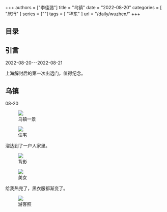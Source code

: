 +++
authors = ["李佳潞"]
title = "乌镇"
date = "2022-08-20"
categories = [
    "旅行"
]
series = [""]
tags = [
    "华东"
]
url = "/daily/wuzhen/"
+++
<!DOCTYPE html>
<html lang="zh-CN">
<head>
    <meta charset="UTF-8">
    <meta name="viewport" content="width=device-width, initial-scale=1.0">
    <link rel="stylesheet" href="/assets/css/styles.css">
    <script src="/assets/js/toc.js"></script>    
</head>
<body>
    <article>
        <nav>
            <h2>目录</h2>
            <ul id="toc">
                <!-- 目录项会在这里动态生成 -->
            </ul>
        </nav>
        <section>
            <h2>引言</h2>
            <p>2022-08-20---2022-08-21</p>
            <p>         上海解封后的第一次出远门，值得纪念。</p>
        </section>
        <section>
            <h2> 乌镇</h2>
            <p>08-20 <i class="fas fa-sun"></i></p>
            <div class="container">
                <div class="image">
                    <figure>
                        <a data-fancybox="gallery" href="/images/daily-travel/wuzhen1.jpg">
    <img src="/images/daily-travel/wuzhen1.jpg" loading="lazy">
</a>
                        <figcaption>乌镇一景</figcaption>
                    </figure>
                </div>
            </div>
        </section>
        <section>
            <div class="container">
                <div class="image">
                    <figure>
                        <a data-fancybox="gallery" href="/images/daily-travel/wuzhen2.jpg">
    <img src="/images/daily-travel/wuzhen2.jpg" loading="lazy">
</a>
                        <figcaption>住宅</figcaption>
                    </figure>
                </div>
                <div class="text">
                    <p>         溜达到了一户人家里。</p>
                </div>
            </div>
        </section>
        <section>
            <div class="container">
                <div class="image">
                    <figure>
                        <a data-fancybox="gallery" href="/images/daily-travel/wuzhen3.jpg">
    <img src="/images/daily-travel/wuzhen3.jpg" loading="lazy">
</a>
                        <figcaption>背影</figcaption>
                    </figure>
                </div>
            </div>
            <div class="container">
                <div class="image">
                    <figure>
                        <a data-fancybox="gallery" href="/images/daily-travel/wuzhen4.jpg">
    <img src="/images/daily-travel/wuzhen4.jpg" loading="lazy">
</a>
                        <figcaption>美女</figcaption>
                    </figure>
                </div>
            </div>
        </section>
        <section>
            <p>         给我热完了，黑衣服都渐变了。</p>
            <div class="container">
                <div class="image">
                    <figure>
                        <a data-fancybox="gallery" href="/images/daily-travel/wuzhen5.jpg">
    <img src="/images/daily-travel/wuzhen5.jpg" loading="lazy">
</a>
                        <figcaption>游客照</figcaption>
                    </figure>
                </div>
            </div>
        </section>
    </article>
</body>
</html>